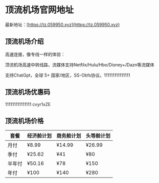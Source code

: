 # 顶流机场官网地址

最新地址：[https://tz.059950.xyz](https://tz.059950.xyz)

## 顶流机场介绍

高速连接，像专线一样的体验：

顶流机场高速中转线路，流媒体支持Netfilx/Hulu/Hbo/Disney+/Dazn等流媒体

支持ChatGpt，全球 5+ 国家/地区，SS-Obfs协议。111111111111111

## 顶流机场优惠码
111111111111111
cvyr1xZE

## 顶流机场价格

|套餐|经济舱计划|商务舱计划|头等舱计划|
|----|----|----|----|
|月付|¥8.99|¥14.99|¥26.99|
|季付|¥25.62|¥41|¥80|
|半年付|¥50.16|¥78|¥150|
|年付|¥100|¥140|¥280|


